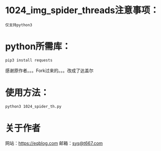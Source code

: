 # 1024_img_spider_threads注意事项：
`仅支持python3`
# python所需库：
```bash
pip3 install requests
```

感谢原作者。。。Fork过来的。。。改成了达盖尔


# 使用方法：
```bash
python3 1024_spider_th.py
```
# 关于作者
网站：https://eqblog.com
邮箱：sys@t667.com
